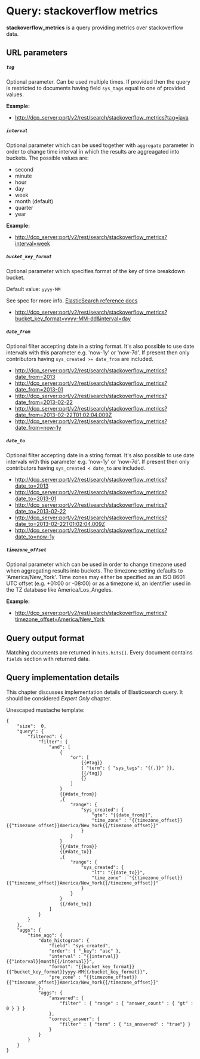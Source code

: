 # Query: stackoverflow metrics

**stackoverflow_metrics** is a query providing metrics over stackoverflow data.

## URL parameters

##### `tag`

Optional parameter. Can be used multiple times.
If provided then the query is restricted to documents having field `sys_tags` equal to one of provided values.

**Example:**

- <http://dcp_server:port/v2/rest/search/stackoverflow_metrics?tag=java>

##### `interval`

Optional parameter which can be used together with `aggregate` parameter in order to change time interval in which the results are aggreagated into buckets. The possible values are:

* second
* minute
* hour
* day
* week
* month (default)
* quarter
* year

**Example:**

- <http://dcp_server:port/v2/rest/search/stackoverflow_metrics?interval=week>

##### `bucket_key_format`

Optional parameter which specifies format of the key of time breakdown bucket.

Default value: `yyyy-MM`

See spec for more info. [ElasticSearch reference docs](https://www.elastic.co/guide/en/elasticsearch/reference/1.4/search-aggregations-bucket-daterange-aggregation.html#date-format-pattern)

- <http://dcp_server:port/v2/rest/search/stackoverflow_metrics?bucket_key_format=yyyy-MM-dd&interval=day>


##### `date_from`
Optional filter accepting date in a string format. It's also possible to use date intervals with this parameter e.g. 'now-1y' or 'now-7d'.
If present then only contributors having `sys_created >= date_from` are included.

- <http://dcp_server:port/v2/rest/search/stackoverflow_metrics?date_from=2013>
- <http://dcp_server:port/v2/rest/search/stackoverflow_metrics?date_from=2013-01>
- <http://dcp_server:port/v2/rest/search/stackoverflow_metrics?date_from=2013-02-22>
- <http://dcp_server:port/v2/rest/search/stackoverflow_metrics?date_from=2013-02-22T01:02:04.009Z>
- <http://dcp_server:port/v2/rest/search/stackoverflow_metrics?date_from=now-1y>

##### `date_to`
Optional filter accepting date in a string format. It's also possible to use date intervals with this parameter e.g. 'now-1y' or 'now-7d'.
If present then only contributors having `sys_created < date_to` are included.

- <http://dcp_server:port/v2/rest/search/stackoverflow_metrics?date_to=2013>
- <http://dcp_server:port/v2/rest/search/stackoverflow_metrics?date_to=2013-01>
- <http://dcp_server:port/v2/rest/search/stackoverflow_metrics?date_to=2013-02-22>
- <http://dcp_server:port/v2/rest/search/stackoverflow_metrics?date_to=2013-02-22T01:02:04.009Z>
- <http://dcp_server:port/v2/rest/search/stackoverflow_metrics?date_to=now-1y>

##### `timezone_offset`

Optional parameter which can be used in order to change timezone used when aggregating results into buckets. The timezone setting defaults to 'America/New_York'. Time zones may either be specified as an ISO 8601 UTC offset (e.g. +01:00 or -08:00) or as a timezone id, an identifier used in the TZ database like America/Los_Angeles.

**Example:**

- <http://dcp_server:port/v2/rest/search/stackoverflow_metrics?timezone_offset=America/New_York>




## Query output format

Matching documents are returned in `hits.hits[]`. Every document contains `fields` section with returned data.

## Query implementation details

This chapter discusses implementation details of Elasticsearch query. It should be considered _Expert Only_ chapter.

Unescaped mustache template:

````
{
    "size":  0,
    "query": {
        "filtered": {
            "filter": {
                "and": [
                    {
                        "or": [
                            {{#tag}}
                            { "term": { "sys_tags": "{{.}}" }},
                            {{/tag}}
                            {}
                        ]
                    }
                    {{#date_from}}
                    ,{
                        "range": {
                            "sys_created": {
                                "gte": "{{date_from}}",
                                "time_zone" : "{{timezone_offset}}{{^timezone_offset}}America/New_York{{/timezone_offset}}"
                            }
                        }
                    }
                    {{/date_from}}
                    {{#date_to}}
                    ,{
                        "range": {
                            "sys_created": {
                                "lt": "{{date_to}}",
                                "time_zone" : "{{timezone_offset}}{{^timezone_offset}}America/New_York{{/timezone_offset}}"
                            }
                        }
                    }
                    {{/date_to}}
                ]
            }
        }
    },
    "aggs": {
        "time_agg": {
            "date_histogram": {
                "field": "sys_created",
                "order": { "_key": "asc" },
                "interval" : "{{interval}}{{^interval}}month{{/interval}}",
                "format": "{{bucket_key_format}}{{^bucket_key_format}}yyyy-MM{{/bucket_key_format}}",
                "pre_zone" : "{{timezone_offset}}{{^timezone_offset}}America/New_York{{/timezone_offset}}"
            },
            "aggs": {
                "answered": {
                    "filter" : { "range" : { "answer_count" : { "gt" : 0 } } }
                },
                "correct_answer": {
                    "filter" : { "term" : { "is_answered" : "true"} }
                }
            }
        }
    }
}
````
